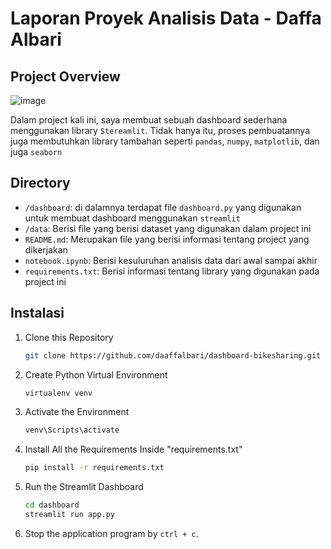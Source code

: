# Laporan Proyek Analisis Data - Daffa Albari

## Project Overview

![image](https://github.com/daaffalbari/dashboard-bikesharing/assets/73302268/9a8c9aaf-7b7a-4302-91ce-1a11768ce5ac)

Dalam project kali ini, saya membuat sebuah dashboard sederhana menggunakan library `Stereamlit`. Tidak hanya itu, proses pembuatannya juga membutuhkan library tambahan seperti `pandas`, `numpy`, 
`matplotlib`, dan juga `seaborn`

## Directory
- `/dashboard`: di dalamnya terdapat file `dashboard.py` yang digunakan untuk membuat dashboard menggunakan `streamlit`
- `/data`: Berisi file yang berisi dataset yang digunakan dalam project ini
- `README.md`: Merupakan file yang berisi informasi tentang project yang dikerjakan
- `notebook.ipynb`: Berisi kesuluruhan analisis data dari awal sampai akhir
- `requirements.txt`: Berisi informasi tentang library yang digunakan pada project ini

## Instalasi
1. Clone this Repository

   ```bash
   git clone https://github.com/daaffalbari/dashboard-bikesharing.git
   ```

2. Create Python Virtual Environment

   ```bash
   virtualenv venv
   ```

3. Activate the Environment

   ```bash
   venv\Scripts\activate
   ```

4. Install All the Requirements Inside "requirements.txt"

   ```bash
   pip install -r requirements.txt
   ```

5. Run the Streamlit Dashboard

   ```bash
   cd dashboard
   streamlit run app.py
   ```

6. Stop the application program by `ctrl + c`.
